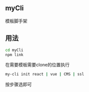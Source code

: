 ## myCli
模板脚手架

## 用法
```bash
cd myCli
npm link
```
在需要模板需要clone的位置执行
```bash
my-cli init react | vue | CMS | ssl
```
按步骤选即可
